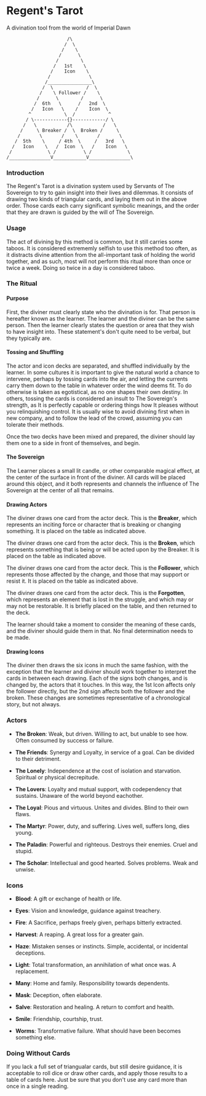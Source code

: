 # Regent's Tarot
A divination tool from the world of Imperial Dawn


```
                      /\
                     /  \
                    /    \
                   /      \
                  /        \
                 /   1st    \
                /    Icon    \
               /              \
              /________________\
             /  \            /  \
            /    \ Follower /    \
           /      \        /      \
          /  6th   \      /   2nd  \
         /   Icon   \    /    Icon  \
        ^            \  /            ^
       / \------------{}------------/ \
      /   \           /\           /   \
     /     \ Breaker /  \  Broken /     \
    /       \       /    \       /       \
   /  5th    \     / 4th  \     /   3rd   \
  /   Icon    \   /  Icon  \   /    Icon   \
 /             \ /          \ /             \
/_______________V____________V_______________\
```


### Introduction
The Regent's Tarot is a divination system used by Servants of The Sovereign to try to gain insight into their lives and dilemmas. It consists of drawing two kinds of triangular cards, and laying them out in the above order. Those cards each carry significant symbolic meanings, and the order that they are drawn is guided by the will of The Sovereign.

### Usage
The act of divining by this method is common, but it still carries some taboos. It is considered extrememly selfish to use this method too often, as it distracts divine attention from the all-important task of holding the world together, and as such, most will not perform this ritual more than once or twice a week. Doing so twice in a day is considered taboo.

### The Ritual
#### Purpose

First, the diviner must clearly state who the divination is for. That person is hereafter known as the learner. The learner and the diviner can be the same person. Then the learner clearly states the question or area that they wish to have insight into. These statement's don't quite need to be verbal, but they typically are.

#### Tossing and Shuffling

The actor and icon decks are separated, and shuffled individually by the learner. In some cultures it is important to give the natural world a chance to intervene, perhaps by tossing cards into the air, and letting the currents carry them down to the table in whatever order the wind deems fit. To do otherwise is taken as egotistical, as no one shapes their own destiny. In others, tossing the cards is considered an insult to The Sovereign's strength, as It is perfectly capable or ordering things how It pleases without you relinquishing control. It is usually wise to avoid divining first when in new company, and to follow the lead of the crowd, assuming you can tolerate their methods.

Once the two decks have been mixed and prepared, the diviner should lay them one to a side in front of themselves, and begin.

#### The Sovereign

The Learner places a small lit candle, or other comparable magical effect, at the center of the surface in front of the diviner. All cards will be placed around this object, and it both represents and channels the influence of The Sovereign at the center of all that remains.

#### Drawing Actors

The diviner draws one card from the actor deck. This is the **Breaker**, which represents an inciting force or character that is breaking or changing something. It is placed on the table as indicated above.

The diviner draws one card from the actor deck. This is the **Broken**, which represents something that is being or will be acted upon by the Breaker. It is placed on the table as indicated above.

The diviner draws one card from the actor deck. This is the **Follower**, which represents those affected by the change, and those that may support or resist it. It is placed on the table as indicated above.

The diviner draws one card from the actor deck. This is the **Forgotten**, which represents an element that is lost in the struggle, and which may or may not be restorable. It is briefly placed on the table, and then returned to the deck.

The learner should take a moment to consider the meaning of these cards, and the diviner should guide them in that. No final determination needs to be made.

#### Drawing Icons
The diviner then draws the six icons in much the same fashion, with the exception that the learner and diviner should work together to interpret the cards in between each drawing. Each of the signs both changes, and is changed by, the actors that it touches. In this way, the 1st Icon affects only the follower directly, but the 2nd sign affects both the follower and the broken. These changes are sometimes representative of a chronological story, but not always.

### Actors
- **The Broken**: Weak, but driven. Willing to act, but unable to see how. Often consumed by success or failure.

- **The Friends**: Synergy and Loyalty, in service of a goal. Can be divided to their detriment.

- **The Lonely**: Independence at the cost of isolation and starvation. Spiritual or physical decrepitude.

- **The Lovers**: Loyalty and mutual support, with codependency that sustains. Unaware of the world beyond eachother.

- **The Loyal**: Pious and virtuous. Unites and divides. Blind to their own flaws.

- **The Martyr**: Power, duty, and suffering. Lives well, suffers long, dies young.

- **The Paladin**: Powerful and righteous. Destroys their enemies. Cruel and stupid.

- **The Scholar**: Intellectual and good hearted. Solves problems. Weak and unwise.

### Icons

- **Blood**: A gift or exchange of health or life.

- **Eyes**: Vision and knowledge, guidance against treachery.

- **Fire**: A Sacrifice, perhaps freely given, perhaps bitterly extracted.

- **Harvest**: A reaping. A great loss for a greater gain.

- **Haze**: Mistaken senses or instincts. Simple, accidental, or incidental deceptions.

- **Light**: Total transformation, an annihilation of what once was. A replacement.

- **Many**: Home and family. Responsibility towards dependents.

- **Mask**: Deception, often elaborate.

- **Salve**: Restoration and healing. A return to comfort and health.

- **Smile**: Friendship, courtship, trust.

- **Worms**: Transformative failure. What should have been becomes something else.

### Doing Without Cards
If you lack a full set of triangualar cards, but still desire guidance, it is acceptable to roll dice or draw other cards, and apply those results to a table of cards here. Just be sure that you don't use any card more than once in a single reading.
